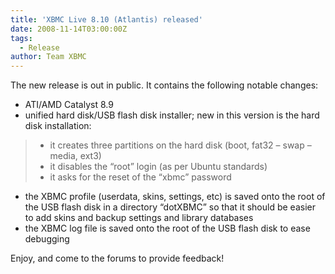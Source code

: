 ```yaml
---
title: 'XBMC Live 8.10 (Atlantis) released'
date: 2008-11-14T03:00:00Z
tags:
  - Release
author: Team XBMC
---
```

The new release is out in public. It contains the following notable changes:

 
 *  ATI/AMD Catalyst 8.9
 *  unified hard disk/USB flash disk installer; new in this version is the hard disk installation:  
 
>  - it creates three partitions on the hard disk (boot, fat32 – swap – media, ext3)  
>  - it disables the “root” login (as per Ubuntu standards)  
>  - it asks for the reset of the “xbmc” password
> 
>   
 *  the XBMC profile (userdata, skins, settings, etc) is saved onto the root of the USB flash disk in a directory “dotXBMC” so that it should be easier to add skins and backup settings and library databases
 *  the XBMC log file is saved onto the root of the USB flash disk to ease debugging
 
 Enjoy, and come to the forums to provide feedback!

 
